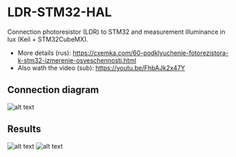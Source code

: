 # LDR-STM32-HAL
Connection photoresistor (LDR) to STM32 and measurement illuminance in lux (Keil + STM32CubeMX).
* More details (rus): https://cxemka.com/60-podklyuchenie-fotorezistora-k-stm32-izmerenie-osveschennosti.html
* Also wath the video (sub): https://youtu.be/FhbAJk2x47Y
## Connection diagram
![alt text](https://cxemka.com/upload/art/photocell/photocell_stm32_connection.svg)
## Results
![alt text](https://cxemka.com/upload/art/photocell/prntf_lux.png)
![alt text](https://cxemka.com/upload/art/photocell/watch_lux.png)
